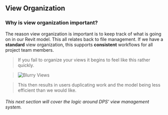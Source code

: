 ## View Organization

### Why is view organization important?



The reason view organization is important is to keep track of what is going on in our Revit model. This all relates back to file management. If we have a **standard** view organization, this supports **consistent** workflows for all project team members.

>If you fail to organize your views it begins to feel like this rather quickly.

>![Blurry Views](images/3/01-blurryBrowser.png)

>This then results in users duplicating work and the model being less efficient than we would like.

###### This next section will cover the logic around DPS' view management system.
